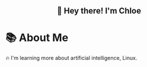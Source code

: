 <p align="center" >
<h2 align="center">👋&nbsp;Hey there! I'm Chloe</h2>
</p>

# 📚&nbsp;About Me
🔥&nbsp;I'm learning more about artificial intelligence, Linux.

